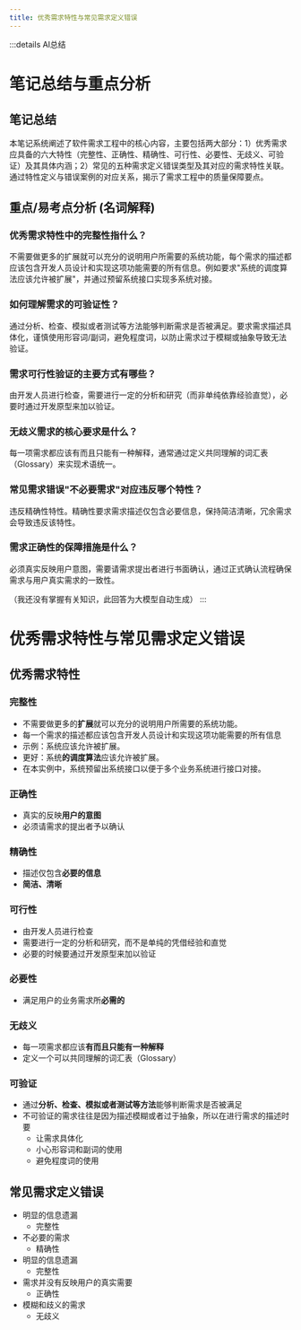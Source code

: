 ```yaml
---
title: 优秀需求特性与常见需求定义错误
---
```


:::details AI总结



# 笔记总结与重点分析
## 笔记总结
本笔记系统阐述了软件需求工程中的核心内容，主要包括两大部分：1）优秀需求应具备的六大特性（完整性、正确性、精确性、可行性、必要性、无歧义、可验证）及其具体内涵；2）常见的五种需求定义错误类型及其对应的需求特性关联。通过特性定义与错误案例的对应关系，揭示了需求工程中的质量保障要点。

## 重点/易考点分析 (名词解释)

### 优秀需求特性中的完整性指什么？
不需要做更多的扩展就可以充分的说明用户所需要的系统功能，每个需求的描述都应该包含开发人员设计和实现这项功能需要的所有信息。例如要求"系统的调度算法应该允许被扩展"，并通过预留系统接口实现多系统对接。

### 如何理解需求的可验证性？
通过分析、检查、模拟或者测试等方法能够判断需求是否被满足。要求需求描述具体化，谨慎使用形容词/副词，避免程度词，以防止需求过于模糊或抽象导致无法验证。

### 需求可行性验证的主要方式有哪些？
由开发人员进行检查，需要进行一定的分析和研究（而非单纯依靠经验直觉），必要时通过开发原型来加以验证。

### 无歧义需求的核心要求是什么？
每一项需求都应该有而且只能有一种解释，通常通过定义共同理解的词汇表（Glossary）来实现术语统一。

### 常见需求错误"不必要需求"对应违反哪个特性？
违反精确性特性。精确性要求需求描述仅包含必要信息，保持简洁清晰，冗余需求会导致违反该特性。

### 需求正确性的保障措施是什么？
必须真实反映用户意图，需要请需求提出者进行书面确认，通过正式确认流程确保需求与用户真实需求的一致性。


（我还没有掌握有关知识，此回答为大模型自动生成）
:::
# 优秀需求特性与常见需求定义错误
## 优秀需求特性
### 完整性
- 不需要做更多的**扩展**就可以充分的说明用户所需要的系统功能。
- 每一个需求的描述都应该包含开发人员设计和实现这项功能需要的所有信息
- 示例：系统应该允许被扩展。
- 更好：系统**的调度算法**应该允许被扩展。
- 在本实例中，系统预留出系统接口以便于多个业务系统进行接口对接。

### 正确性
- 真实的反映**用户的意图**
- 必须请需求的提出者予以确认

### 精确性
- 描述仅包含**必要的信息**
- **简洁、清晰**

### 可行性
- 由开发人员进行检查
- 需要进行一定的分析和研究，而不是单纯的凭借经验和直觉
- 必要的时候要通过开发原型来加以验证

### 必要性
- 满足用户的业务需求所**必需的**

### 无歧义
- 每一项需求都应该**有而且只能有一种解释**
- 定义一个可以共同理解的词汇表（Glossary）

### 可验证
- 通过**分析、检查、模拟或者测试等方法**能够判断需求是否被满足
- 不可验证的需求往往是因为描述模糊或者过于抽象，所以在进行需求的描述时要
  - 让需求具体化
  - 小心形容词和副词的使用
  - 避免程度词的使用

## 常见需求定义错误
- 明显的信息遗漏
  - 完整性
- 不必要的需求
  - 精确性
- 明显的信息遗漏
  - 完整性
- 需求并没有反映用户的真实需要
  - 正确性
- 模糊和歧义的需求
  - 无歧义
